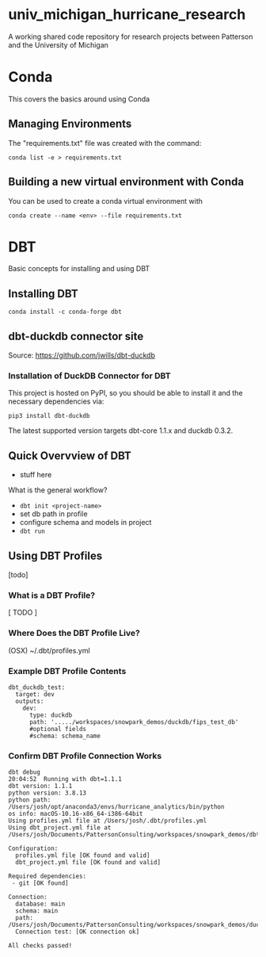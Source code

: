 # univ_michigan_hurricane_research
A working shared code repository for research projects between Patterson and the University of Michigan

# Conda

This covers the basics around using Conda

## Managing Environments

The "requirements.txt" file was created with the command:
```
conda list -e > requirements.txt
```
## Building a new virtual environment with Conda

You can be used to create a conda virtual environment with
```
conda create --name <env> --file requirements.txt
```


# DBT

Basic concepts for installing and using DBT

## Installing DBT

```
conda install -c conda-forge dbt
```

## dbt-duckdb connector site

Source:
https://github.com/jwills/dbt-duckdb

### Installation of DuckDB Connector for DBT

This project is hosted on PyPI, so you should be able to install it and the necessary dependencies via:

```
pip3 install dbt-duckdb

```

The latest supported version targets dbt-core 1.1.x and duckdb 0.3.2.


## Quick Overvview of DBT

* stuff here

What is the general workflow?

* `dbt init <project-name>`
* set db path in profile
* configure schema and models in project
* `dbt run`


## Using DBT Profiles

[todo]

### What is a DBT Profile?

[ TODO ]

### Where Does the DBT Profile Live?

(OSX) ~/.dbt/profiles.yml

### Example DBT Profile Contents

```
dbt_duckdb_test:
  target: dev
  outputs:
    dev:
      type: duckdb
      path: '...../workspaces/snowpark_demos/duckdb/fips_test_db'
      #optional fields
      #schema: schema_name 
```

### Confirm DBT Profile Connection Works

```
dbt debug
20:04:52  Running with dbt=1.1.1
dbt version: 1.1.1
python version: 3.8.13
python path: /Users/josh/opt/anaconda3/envs/hurricane_analytics/bin/python
os info: macOS-10.16-x86_64-i386-64bit
Using profiles.yml file at /Users/josh/.dbt/profiles.yml
Using dbt_project.yml file at /Users/josh/Documents/PattersonConsulting/workspaces/snowpark_demos/dbt/dbt_duckdb_test/dbt_project.yml

Configuration:
  profiles.yml file [OK found and valid]
  dbt_project.yml file [OK found and valid]

Required dependencies:
 - git [OK found]

Connection:
  database: main
  schema: main
  path: /Users/josh/Documents/PattersonConsulting/workspaces/snowpark_demos/duckdb/fips_test_db
  Connection test: [OK connection ok]

All checks passed!
```
